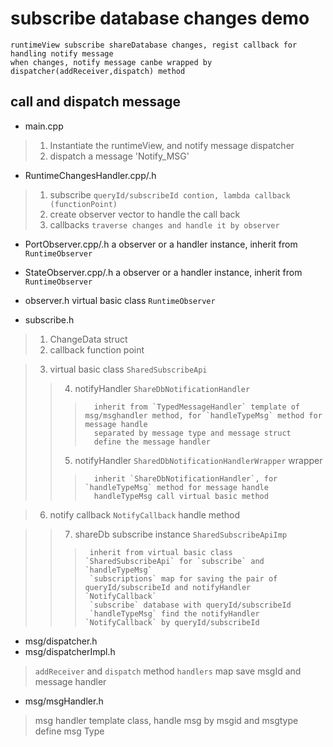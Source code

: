 # subscribe database changes demo

```
runtimeView subscribe shareDatabase changes, regist callback for handling notify message
when changes, notify message canbe wrapped by dispatcher(addReceiver,dispatch) method
```

## call and dispatch message
 * main.cpp
  > 1. Instantiate the runtimeView, and notify message dispatcher
  > 2. dispatch a message \'Notify_MSG\'

 * RuntimeChangesHandler.cpp/.h
  > 1. subscribe `queryId/subscribeId contion, lambda callback (functionPoint)`
  > 2. create observer vector to handle the call back
  > 3. callbacks `traverse changes and handle it by observer`


 * PortObserver.cpp/.h
   a observer or a handler instance, inherit from `RuntimeObserver`
 * StateObserver.cpp/.h
   a observer or a handler instance, inherit from `RuntimeObserver`
 
 
 * observer.h
   virtual basic class `RuntimeObserver`
 
 
 * subscribe.h
  > 1. ChangeData struct
  > 2. callback function point

  > 3. virtual basic class `SharedSubscribeApi`
  >>  4. notifyHandler `ShareDbNotificationHandler`
  >>>       inherit from `TypedMessageHandler` template of msg/msghandler method, for `handleTypeMsg` method for message handle
  >>>       separated by message type and message struct
  >>>       define the message handler
  >>  5. notifyHandler `SharedDbNotificationHandlerWrapper` wrapper
  >>>       inherit `ShareDbNotificationHandler`, for `handleTypeMsg` method for message handle
  >>>       handleTypeMsg call virtual basic method

 > 6. notify callback `NotifyCallback`
      handle method

  >>  7. shareDb subscribe instance `SharedSubscribeApiImp`
  >>>      inherit from virtual basic class `SharedSubscribeApi` for `subscribe` and `handleTypeMsg`
  >>>      `subscriptions` map for saving the pair of queryId/subscribeId and notifyHandler `NotifyCallback`
  >>>      `subscribe` database with queryId/subscribeId
  >>>      `handleTypeMsg` find the notifyHandler `NotifyCallback` by queryId/subscribeId
 
 
 * msg/dispatcher.h
 * msg/dispatcherImpl.h
  >  `addReceiver` and `dispatch` method
  >  `handlers` map save msgId and message handler


 * msg/msgHandler.h
  >  msg handler template class, handle msg by msgid and msgtype
  >  define msg Type
